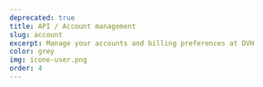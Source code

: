 ```yaml
---
deprecated: true
title: API / Account management
slug: account
excerpt: Manage your accounts and billing preferences at OVH
color: grey
img: icone-user.png
order: 4
---
```

